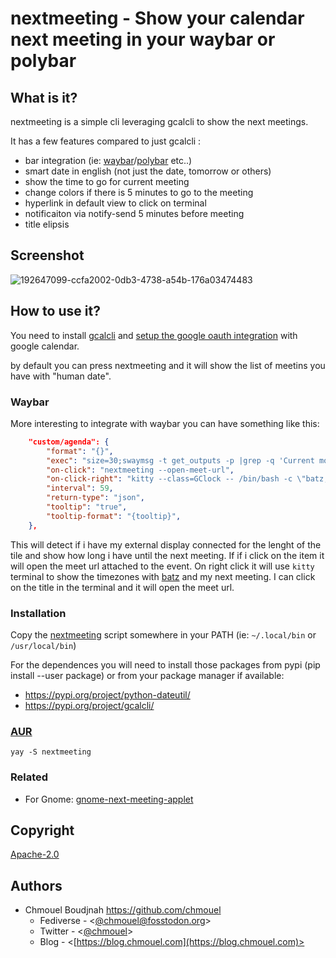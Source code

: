 # nextmeeting - Show your calendar next meeting in your waybar or polybar

## What is it?

nextmeeting is a simple cli leveraging gcalcli to show  the next meetings.

It has a few features compared to just gcalcli : 

* bar integration (ie: [waybar](https://github.com/Alexays/Waybar)/[polybar](https://github.com/polybar/polybar) etc..)
* smart date in english (not just the date, tomorrow or others)
* show the time to go for current meeting
* change colors if there is 5 minutes to go to the meeting
* hyperlink in default view to click on terminal
* notificaiton via notify-send 5 minutes before meeting
* title elipsis

## Screenshot

![192647099-ccfa2002-0db3-4738-a54b-176a03474483](https://user-images.githubusercontent.com/98980/212869786-1acd56e2-2e8a-4255-98c3-ebbb45b28d6e.png)

## How to use it?

You need to install [gcalcli](https://github.com/insanum/gcalcli) and [setup
the google oauth integration](https://github.com/insanum/gcalcli#login-information) with google calendar.

by default you can press nextmeeting and it will show the list of meetins you
have with "human date".

### Waybar 

More interesting to integrate with waybar you can have something like this:

```json
    "custom/agenda": {
        "format": "{}",
        "exec": "size=30;swaymsg -t get_outputs -p |grep -q 'Current mode: 3440x1440' && size=80; nextmeeting --max-title-length ${size} --waybar",
        "on-click": "nextmeeting --open-meet-url",
        "on-click-right": "kitty --class=GClock -- /bin/bash -c \"batz;echo;cal -3;echo;nextmeeting;read;\";",
        "interval": 59,
        "return-type": "json",
        "tooltip": "true",
        "tooltip-format": "{tooltip}",
    },
```

This will detect if i have my external display connected for the lenght of the tile and show how long i have until the next meeting.
If if i click on the item it will open the meet url attached to the event.
On right click it will use `kitty` terminal  to show the timezones with
[batz](https://github.com/chmouel/batzconverter) and my next meeting. I can
click on the title in the terminal and it will open the meet url.

### Installation

Copy the [nextmeeting](./nextmeeting) script somewhere
in your PATH (ie: `~/.local/bin` or `/usr/local/bin`)

For the dependences you will need to install those packages from pypi (pip
install --user package) or from your package manager if available:

* https://pypi.org/project/python-dateutil/
* https://pypi.org/project/gcalcli/

### [AUR](https://aur.archlinux.org/packages/nextmeeting)

```shell
yay -S nextmeeting
```

### Related

* For Gnome: [gnome-next-meeting-applet](https://github.com/chmouel/gnome-next-meeting-applet)

## Copyright

[Apache-2.0](./LICENSE)

## Authors

- Chmouel Boudjnah <https://github.com/chmouel>
    - Fediverse - <[@chmouel@fosstodon.org](https://fosstodon.org/@chmouel)>
    - Twitter - <[@chmouel](https://twitter.com/chmouel)>
    - Blog  - <[https://blog.chmouel.com](https://blog.chmouel.com)>
